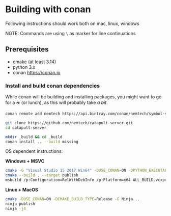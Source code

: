 # Building with conan

Following instructions should work both on mac, linux, windows

NOTE: Commands are using `\` as marker for line continuations

## Prerequisites

 * cmake (at least 3.14)
 * python 3.x
 * conan https://conan.io

### Install and build conan dependencies

While conan will be building and installing packages, you might want to go for a ☕ (or lunch),
as this will probably take *a bit*.

```sh
conan remote add nemtech https://api.bintray.com/conan/nemtech/symbol-server-dependencies

git clone https://github.com/nemtech/catapult-server.git
cd catapult-server

mkdir _build && cd _build
conan install .. --build missing
```

OS dependent instructions:

**Windows + MSVC**

```sh
cmake -G "Visual Studio 15 2017 Win64" -DUSE_CONAN=ON -DPYTHON_EXECUTABLE:FILEPATH=X:/python3x/python.exe ..
cmake --build . --target publish
msbuild /p:Configuration=RelWithDebInfo /p:Platform=x64 ALL_BUILD.vcxproj
```

**Linux + MacOS**
```sh
cmake -DUSE_CONAN=ON -DCMAKE_BUILD_TYPE=Release -G Ninja ..
ninja publish
ninja -j4
```
